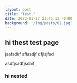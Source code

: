 ```yaml
---
layout: post
title: "Test."
date: 2023-01-27 23:45:13 -0400
background: '/img/posts/02.jpg'
---
```


## hi thest test page

jsafsdkf
sflasdjf
dfjlsjfsd


asdfjsadfjsdaif


### hi nested
